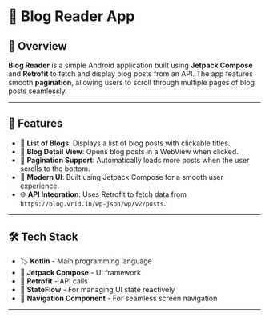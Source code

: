 # 📖 Blog Reader App

## 🌟 Overview
**Blog Reader** is a simple Android application built using **Jetpack Compose** and **Retrofit** to fetch and display blog posts from an API. The app features smooth **pagination**, allowing users to scroll through multiple pages of blog posts seamlessly.

---

## 🚀 Features
- 📜 **List of Blogs**: Displays a list of blog posts with clickable titles.
- 🔗 **Blog Detail View**: Opens blog posts in a WebView when clicked.
- 🔄 **Pagination Support**: Automatically loads more posts when the user scrolls to the bottom.
- 🎨 **Modern UI**: Built using Jetpack Compose for a smooth user experience.
- 🌐 **API Integration**: Uses Retrofit to fetch data from `https://blog.vrid.in/wp-json/wp/v2/posts`.

---

## 🛠 Tech Stack
- 🏷 **Kotlin** - Main programming language
- 🎨 **Jetpack Compose** - UI framework
- 🔌 **Retrofit** - API calls
- 📡 **StateFlow** - For managing UI state reactively
- 🧭 **Navigation Component** - For seamless screen navigation

---
